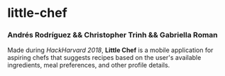 # little-chef
### Andrés Rodríguez && Christopher Trinh && Gabriella Roman

Made during _HackHarvard 2018_, **Little Chef** is a mobile application for aspiring chefs that suggests recipes based on the user's available ingredients, meal preferences, and other profile details.
